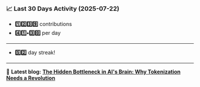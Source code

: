<!--START_STATS-->
### 📈 Last 30 Days Activity (2025-07-22)  
- **1️⃣2️⃣3️⃣9️⃣** contributions  
- **4️⃣1️⃣•3️⃣0️⃣** per day
---
- **5️⃣2️⃣** day streak!
---
📝 **Latest blog:** [**The Hidden Bottleneck in AI's Brain: Why Tokenization Needs a Revolution**](https://andriak.com/blog/tokenization-revolution)
<!--END_STATS-->
